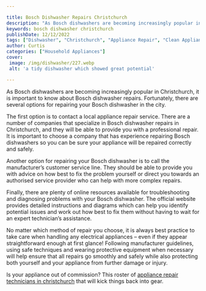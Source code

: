 ```yaml
---

title: Bosch Dishwasher Repairs Christchurch
description: "As Bosch dishwashers are becoming increasingly popular in Christchurch, it is important to know about Bosch dishwasher repairs. Fo...keep reading to learn"
keywords: bosch dishwasher christchurch
publishDate: 12/12/2022
tags: ["Dishwasher", "Christchurch", "Appliance Repair", "Clean Appliance", "Appliance Brand"]
author: Curtis
categories: ["Household Appliances"]
cover: 
 image: /img/dishwasher/227.webp
 alt: 'a tidy dishwasher which showed great potential'

---
```


As Bosch dishwashers are becoming increasingly popular in Christchurch, it is important to know about Bosch dishwasher repairs. Fortunately, there are several options for repairing your Bosch dishwasher in the city. 

The first option is to contact a local appliance repair service. There are a number of companies that specialize in Bosch dishwasher repairs in Christchurch, and they will be able to provide you with a professional repair. It is important to choose a company that has experience repairing Bosch dishwashers so you can be sure your appliance will be repaired correctly and safely. 

Another option for repairing your Bosch dishwasher is to call the manufacturer’s customer service line. They should be able to provide you with advice on how best to fix the problem yourself or direct you towards an authorised service provider who can help with more complex repairs. 

Finally, there are plenty of online resources available for troubleshooting and diagnosing problems with your Bosch dishwasher. The official website provides detailed instructions and diagrams which can help you identify potential issues and work out how best to fix them without having to wait for an expert technician’s assistance. 

No matter which method of repair you choose, it is always best practice to take care when handling any electrical appliances – even if they appear straightforward enough at first glance! Following manufacturer guidelines, using safe techniques and wearing protective equipment when necessary will help ensure that all repairs go smoothly and safely while also protecting both yourself and your appliance from further damage or injury.

Is your appliance out of commission? This roster of <a href="/pages/appliance-repair-technicians/new-zealand/christchurch/">appliance repair technicians in christchurch</a> that will kick things back into gear.